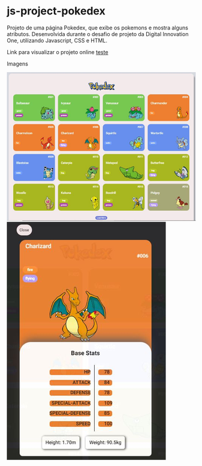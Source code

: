 # js-project-pokedex
Projeto de uma página Pokedex, que exibe os pokemons e mostra alguns atributos. Desenvolvida durante o desafio de projeto da Digital Innovation One, utilizando Javascript, CSS e HTML.

Link para visualizar o projeto online <a href="https://gazsoulriper.github.io/js-project-pokedex/pokedex/" target="_blank">teste</a>

Imagens

<img src="https://github.com/gazsoulriper/js-project-pokedex/blob/main/pokedex/pokedex.JPG"><img src="https://github.com/gazsoulriper/js-project-pokedex/blob/main/pokedex/stats pokedex.JPG">
